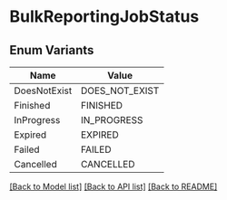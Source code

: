 # BulkReportingJobStatus

## Enum Variants

| Name | Value |
|---- | -----|
| DoesNotExist | DOES_NOT_EXIST |
| Finished | FINISHED |
| InProgress | IN_PROGRESS |
| Expired | EXPIRED |
| Failed | FAILED |
| Cancelled | CANCELLED |


[[Back to Model list]](../README.md#documentation-for-models) [[Back to API list]](../README.md#documentation-for-api-endpoints) [[Back to README]](../README.md)


